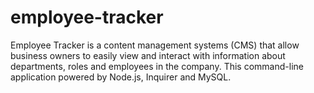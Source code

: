 # employee-tracker
Employee Tracker is a content management systems (CMS) that allow business owners to easily view and interact with information about departments, roles and employees in the company. This command-line application powered by Node.js, Inquirer and MySQL.

#
